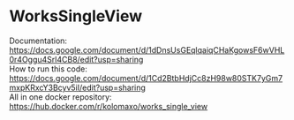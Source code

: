 # WorksSingleView
Documentation: https://docs.google.com/document/d/1dDnsUsGEqlqaiqCHaKgowsF6wVHL0r4Oggu4Srl4CB8/edit?usp=sharing </br>
How to run this code: https://docs.google.com/document/d/1Cd2BtbHdjCc8zH98w80STK7yGm7mxpKRxcY3Bcyv5iI/edit?usp=sharing </br>
All in one docker repository: https://hub.docker.com/r/kolomaxo/works_single_view </br>
